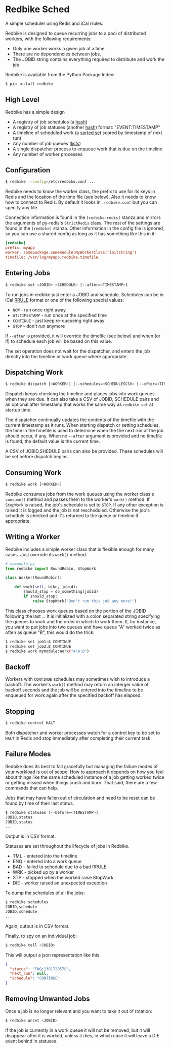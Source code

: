 # Redbike Sched

A simple scheduler using Redis and iCal rrules.

Redbike is designed to queue recurring jobs to a pool of
distributed workers, with the following requirements:

* Only one worker works a given job at a time.
* There are no dependencies between jobs.
* The JOBID string contains everything required to distribute and work the job.

Redbike is available from the Python Package Index:

```bash
$ pip install redbike
```
## High Level

Redbike has a simple design

* A registry of job schedules (a [hash](http://redis.io/topics/data-types#hashes))
* A registry of job statuses (another [hash](http://redis.io/topics/data-types#hashes)) format: "EVENT:TIMESTAMP"
* A timeline of scheduled work (a [sorted set](http://redis.io/topics/data-types#sorted-sets) scored by timestamp of next run)
* Any number of job queues ([lists](http://redis.io/topics/data-types#lists))
* A single dispatcher process to enqueue work that is due on the timeline
* Any number of worker processes

## Configuration

```bash
$ redbike --config=/etc/redbike.conf ...
```

Redbike needs to know the worker class, the prefix to use for its
keys in Redis and the location of the time file (see below). Also
it needs to know how to connect to Redis. By default it looks in 
`.redbike.conf` but you can specify any file.

Connection information is found in the `[redbike-redis]` stanza and
mirrors the arguments of py-redis's `StrictRedis` class. The rest
of the settings are found in the `[redbike]` stanza.
Other information in the config file is ignored, so you can use
a shared config as long as it has something like this in it:

```ini
[redbike]
prefix: myapp
worker: somepackage.somemodule:MyWorkerClass('initstring')
timefile: /var/log/myapp.redbike.timefile
```

## Entering Jobs

```bash
$ redbike set <JOBID> <SCHEDULE> [--after=<TIMESTAMP>]
```
To run jobs in redbike just enter a JOBID and schedule. Schedules
can be in iCal [RRULE](http://www.kanzaki.com/docs/ical/rrule.html)
format or one of the following special values:

* `NOW` - run once right away
* `AT:TIMESTAMP` - run once at the specified time
* `CONTINUE` - just keep re-queueing right away
* `STOP` - don't run anymore
 
If `--after` is provided, it will override the timefile (see below)
and when (or if) to schedule each job will be based on this value.

The set operation does not wait for the dispatcher, and enters
the job directly into the timeline or work queue where
appropriate.

## Dispatching Work

```bash
$ redbike dispatch [<WORKER>] [--schedules=<SCHEDULESCSV> [--after=<TIMESTAMP>]]
```

Dispatch keeps checking the timeline and places jobs into work queues
when they are due. It can also take a CSV of JOBID, SCHEDULE 
pairs and an optional after timestamp that works the same way 
as `redbike set` at startup time. 

The dispatcher continually updates the contents of the timefile with
the current timestamp as it runs. When starting dispatch or setting
schedules, the time in the timefile is used to determine when the
the next run of the job should occur, if any. When no `--after`
argument is provided and no timefile is found, the default value is
the current time.

A CSV of JOBID,SHEDULE pairs can also be provided. These schedules
will be set before dispatch begins. 

## Consuming Work

```bash
$ redbike work [<WORKER>]
```

Redbike consumes jobs from the work queues using the worker class's
`consume()` method and passes them to the worker's `work()` method.
If `StopWork` is raised, the job's schedule is set to `STOP`. If
any other exception is raised it is logged and the job is not 
rescheduled. Otherwise the job's schedule is checked and it's 
returned to the queue or timeline if appropriate.

## Writing a Worker

Redbike includes a simple worker class that is flexible enough for
many cases. Just override its `work()` method. 

```python
# mymodule.py
from redbike import RoundRobin, StopWork

class Worker(RoundRobin):

    def work(self, bike, jobid):
        should_stop = do_something(jobid)
        if should_stop:
            raise StopWork("Don't run this job any more!")
```

This class chooses work queues based on the portion of the
JOBID following the last `:`. It is initialized with a colon
separated string specifying the queues to work and the order
in which to work them. If, for instance, you want to put jobs
into two queues and have queue "A" worked twice as often as
queue "B", this would do the trick:

```bash
$ redbike set job1:A CONTINUE
$ redbike set job2:B CONTINUE
$ redbike work mymodule:Work("A:A:B")
```
## Backoff

Workers with `CONTINUE` schedules may sometimes wish to 
introduce a backoff. The worker's `work()` method may
return an interger value of backoff seconds and the job
will be entered into the timeline to be enqueued for 
work again after the specified backoff has elapsed.

## Stopping

```bash
$ redbike control HALT
```

Both dispatcher and worker processes watch for a control key
to be set to `HALT` in Redis and stop immediately after completing
their current task.

## Failure Modes

Redbike does its best to fail gracefully but managing the failure 
modes of your workload is out of scope. How to approach it 
depends on how you feel about things like the same scheduled 
instance of a job getting worked twice or getting missed when
things crash and burn. That said, there are a few commands that
can help.

Jobs that may have fallen out of circulation and need to be reset
can be found by time of their last status.

```bash
$ redbike statuses [--before=<TIMESTAMP>]
JOBID,status
JOBID,status
...
```

Output is in CSV format.

Statuses are set throughout the lifecycle of jobs in Redbike.

* TML - entered into the timeline
* ENQ - entered into a work queue
* BAD - failed to schedule due to a bad RRULE
* WRK - picked up by a worker
* STP - stopped when the worked raise StopWork
* DIE - worker raised an unexpected exception

To dump the schedules of all the jobs:

```bash
$ redbike schedules
JOBID,schedule
JOBID,schedule
...
```

Again, output is in CSV format.

Finally, to spy on an individual job:

```bash
$ redbike tell <JOBID>
```

This will output a json representation like this:

```json
{
  "status": "ENQ:1381720578", 
  "next_run": null, 
  "schedule": "CONTINUE"
}
```

## Removing Unwanted Jobs

Once a job is no longer relevant and you want to take it out of
rotation:

```bash
$ redbike unset <JOBID>
```

If the job is currently in a work queue it will not be removed, but 
it will disappear after it is worked, unless it dies, in which case
it will leave a DIE event behind in statuses.
